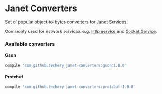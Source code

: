 # Janet Converters
Set of popular object-to-bytes converters for [Janet Services](https://github.com/techery/janet).

Commonly used for network services:
e.g. [Http service](https://github.com/techery/janet-http) and [Socket Service](https://github.com/techery/janet-sockets). 

### Available converters
#### Gson
```groovy
compile 'com.github.techery.janet-converters:gson:1.0.0'
```
#### Protobuf
```groovy
compile 'com.github.techery.janet-converters:protobuf:1.0.0'
```
